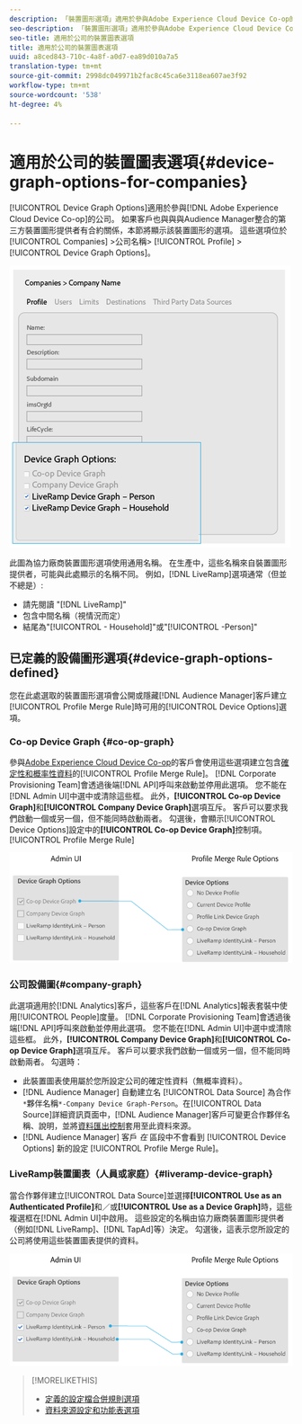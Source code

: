 ```yaml
---
description: 「裝置圖形選項」適用於參與Adobe Experience Cloud Device Co-op的公司。 如果客戶也與與與Audience Manager整合的第三方裝置圖形提供者有合約關係，本節將顯示該裝置圖形的選項。 這些選項位於「公司>公司名稱>描述檔>裝置圖形選項」中。
seo-description: 「裝置圖形選項」適用於參與Adobe Experience Cloud Device Co-op的公司。 如果客戶也與與與Audience Manager整合的第三方裝置圖形提供者有合約關係，本節將顯示該裝置圖形的選項。 這些選項位於「公司>公司名稱>描述檔>裝置圖形選項」中。
seo-title: 適用於公司的裝置圖表選項
title: 適用於公司的裝置圖表選項
uuid: a8ced843-710c-4a8f-a0d7-ea89d010a7a5
translation-type: tm+mt
source-git-commit: 2998dc049971b2fac8c45ca6e3118ea607ae3f92
workflow-type: tm+mt
source-wordcount: '538'
ht-degree: 4%

---
```



# 適用於公司的裝置圖表選項{#device-graph-options-for-companies}

[!UICONTROL Device Graph Options]適用於參與[!DNL Adobe Experience Cloud Device Co-op]的公司。 如果客戶也與與與Audience Manager整合的第三方裝置圖形提供者有合約關係，本節將顯示該裝置圖形的選項。 這些選項位於[!UICONTROL Companies] >公司名稱> [!UICONTROL Profile] > [!UICONTROL Device Graph Options]。

![](assets/adminUIdataSource.png)

此圖為協力廠商裝置圖形選項使用通用名稱。 在生產中，這些名稱來自裝置圖形提供者，可能與此處顯示的名稱不同。 例如，[!DNL LiveRamp]選項通常（但並不總是）:

* 請先閱讀 &quot;[!DNL LiveRamp]&quot;
* 包含中間名稱（視情況而定）
* 結尾為&quot;[!UICONTROL - Household]&quot;或&quot;[!UICONTROL -Person]&quot;

## 已定義的設備圖形選項{#device-graph-options-defined}

您在此處選取的裝置圖形選項會公開或隱藏[!DNL Audience Manager]客戶建立[!UICONTROL Profile Merge Rule]時可用的[!UICONTROL Device Options]選項。

### Co-op Device Graph {#co-op-graph}

參與[Adobe Experience Cloud Device Co-op](https://marketing.adobe.com/resources/help/en_US/mcdc/)的客戶會使用這些選項建立包含[確定性和概率性資料](https://marketing.adobe.com/resources/help/en_US/mcdc/mcdc-links.html)的[!UICONTROL Profile Merge Rule]。 [!DNL Corporate Provisioning Team]會透過後端[!DNL API]呼叫來啟動並停用此選項。 您不能在[!DNL Admin UI]中選中或清除這些框。 此外，**[!UICONTROL Co-op Device Graph]**&#x200B;和&#x200B;**[!UICONTROL Company Device Graph]**&#x200B;選項互斥。 客戶可以要求我們啟動一個或另一個，但不能同時啟動兩者。 勾選後，會顯示[!UICONTROL Device Options]設定中的&#x200B;**[!UICONTROL Co-op Device Graph]**&#x200B;控制項。[!UICONTROL Profile Merge Rule]

![](assets/adminUI1.png)

### 公司設備圖{#company-graph}

此選項適用於[!DNL Analytics]客戶，這些客戶在[!DNL Analytics]報表套裝中使用[!UICONTROL People]度量。 [!DNL Corporate Provisioning Team]會透過後端[!DNL API]呼叫來啟動並停用此選項。 您不能在[!DNL Admin UI]中選中或清除這些框。 此外，**[!UICONTROL Company Device Graph]**&#x200B;和&#x200B;**[!UICONTROL Co-op Device Graph]**&#x200B;選項互斥。 客戶可以要求我們啟動一個或另一個，但不能同時啟動兩者。 勾選時：

* 此裝置圖表使用屬於您所設定公司的確定性資料（無概率資料）。
* [!DNL Audience Manager] 自動建立名 [!UICONTROL Data Source] 為合作 `*`夥伴名稱`*-Company Device Graph-Person`。在[!UICONTROL Data Source]詳細資訊頁面中，[!DNL Audience Manager]客戶可變更合作夥伴名稱、說明，並將[資料匯出控制](https://marketing.adobe.com/resources/help/en_US/aam/c_dec.html)套用至此資料來源。
* [!DNL Audience Manager] 客戶 *在* 區段中不會看到 [!UICONTROL Device Options] 新的設定 [!UICONTROL Profile Merge Rule]。

### LiveRamp裝置圖表（人員或家庭）{#liveramp-device-graph}

當合作夥伴建立[!UICONTROL Data Source]並選擇&#x200B;**[!UICONTROL Use as an Authenticated Profile]**&#x200B;和／或&#x200B;**[!UICONTROL Use as a Device Graph]**&#x200B;時，這些複選框在[!DNL Admin UI]中啟用。 這些設定的名稱由協力廠商裝置圖形提供者（例如[!DNL LiveRamp]、[!DNL TapAd]等）決定。 勾選後，這表示您所設定的公司將使用這些裝置圖表提供的資料。

![](assets/adminUI2.png)

>[!MORELIKETHIS]
>
>* [定義的設定檔合併規則選項](https://marketing.adobe.com/resources/help/en_US/aam/merge-rule-definitions.html)
>* [資料來源設定和功能表選項](https://marketing.adobe.com/resources/help/en_US/aam/datasource-settings-definitions.html)

